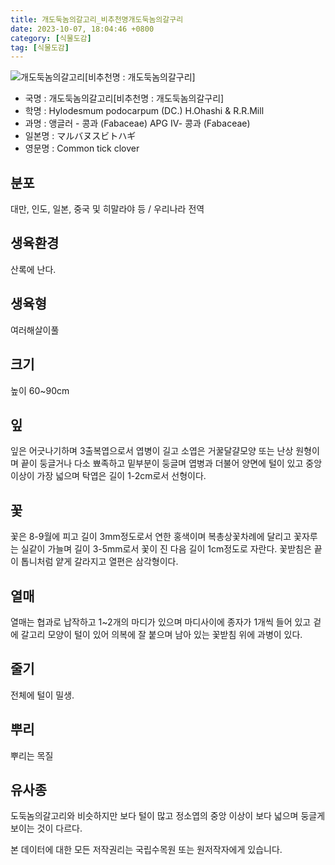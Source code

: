 ```yaml
---
title: 개도둑놈의갈고리_비추천명개도둑놈의갈구리
date: 2023-10-07, 18:04:46 +0800
category: [식물도감]
tag: [식물도감]
---
```




![개도둑놈의갈고리[비추천명 : 개도둑놈의갈구리]](http://www.nature.go.kr/fileUpload/plants/basic/Leguminosae/Desmodium/1916/1916_1_th2.jpg)
- 국명 : 개도둑놈의갈고리[비추천명 : 개도둑놈의갈구리]
- 학명 : Hylodesmum podocarpum (DC.) H.Ohashi & R.R.Mill
- 과명 : 앵글러 - 콩과 (Fabaceae) APG Ⅳ- 콩과 (Fabaceae)
- 일본명 : マルバヌスビトハギ
- 영문명 : Common tick clover


## 분포
대만, 인도, 일본, 중국 및 히말라야 등 / 우리나라 전역
## 생육환경
산록에 난다.
## 생육형
여러해살이풀 
## 크기
높이 60~90cm
## 잎
잎은 어긋나기하며 3출복엽으로서 엽병이 길고 소엽은 거꿀달걀모양 또는 난상 원형이며 끝이 둥글거나 다소 뾰족하고 밑부분이 둥글며 엽병과 더불어 양면에 털이 있고 중앙 이상이 가장 넓으며 탁엽은 길이 1-2cm로서 선형이다.
## 꽃
꽃은 8-9월에 피고 길이 3mm정도로서 연한 홍색이며 복총상꽃차례에 달리고 꽃자루는 실같이 가늘며 길이 3-5mm로서 꽃이 진 다음 길이 1cm정도로 자란다. 꽃받침은 끝이 톱니처럼 얕게 갈라지고 열편은 삼각형이다.
## 열매
열매는 협과로 납작하고 1~2개의 마디가 있으며 마디사이에 종자가 1개씩 들어 있고 겉에 갈고리 모양이 털이 있어 의복에 잘 붙으며 남아 있는 꽃받침 위에 과병이 있다.
## 줄기
전체에 털이 밀생.
## 뿌리
뿌리는 목질
## 유사종
도둑놈의갈고리와 비슷하지만 보다 털이 많고 정소엽의 중앙 이상이 보다 넓으며 둥글게 보이는 것이 다르다.






본 데이터에 대한 모든 저작권리는 국립수목원 또는 원저작자에게 있습니다.
